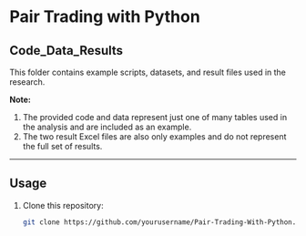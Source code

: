 # Pair Trading with Python

## Code_Data_Results

This folder contains example scripts, datasets, and result files used in the research.

**Note:**
1. The provided code and data represent just one of many tables used in the analysis and are included as an example.  
2. The two result Excel files are also only examples and do not represent the full set of results.

---

## Usage

1. Clone this repository:
   ```bash
   git clone https://github.com/yourusername/Pair-Trading-With-Python.git
